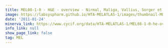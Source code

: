 ```yaml
---
title: MEL08-1-0 - H&E - overview - Nirmal, Maliga, Vallius, Sorger et al., 2021
image: https://labsyspharm.github.io/HTA-MELATLAS-1/images/thumbnail-MEL08-1-0-he-overview.jpg
date: '2011-01-24'
minerva_link: https://www.cycif.org/data/HTA-MELATLAS-1/MEL08-1-0-he-overview
info_link: null
show_page_link: false
tag: MEL
---
```

